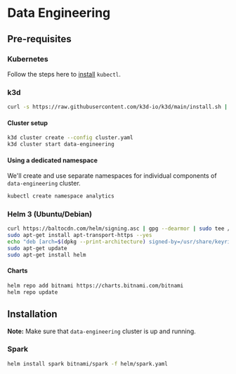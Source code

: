 # Data Engineering

## Pre-requisites

### Kubernetes

Follow the steps here to [install](https://kubernetes.io/docs/tasks/tools/install-kubectl-linux/#install-using-native-package-management) `kubectl`.

### k3d

```bash
curl -s https://raw.githubusercontent.com/k3d-io/k3d/main/install.sh | bash
```

#### Cluster setup

```bash
k3d cluster create --config cluster.yaml
k3d cluster start data-engineering
```

#### Using a dedicated namespace

We'll create and use separate namespaces for individual components of `data-engineering` cluster.

```bash
kubectl create namespace analytics
```

### Helm 3 (Ubuntu/Debian)

```bash
curl https://baltocdn.com/helm/signing.asc | gpg --dearmor | sudo tee /usr/share/keyrings/helm.gpg > /dev/null
sudo apt-get install apt-transport-https --yes
echo "deb [arch=$(dpkg --print-architecture) signed-by=/usr/share/keyrings/helm.gpg] https://baltocdn.com/helm/stable/debian/ all main" | sudo tee /etc/apt/sources.list.d/helm-stable-debian.list
sudo apt-get update
sudo apt-get install helm
```

#### Charts

```bash
helm repo add bitnami https://charts.bitnami.com/bitnami
helm repo update
```

## Installation

**Note:** Make sure that `data-engineering` cluster is up and running.

### Spark

```bash
helm install spark bitnami/spark -f helm/spark.yaml
```
